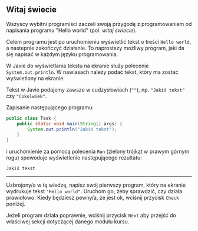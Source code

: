 ## Witaj świecie

Wszyscy wybitni programiści zaczeli swoją przygodę z programowaniem od napisania programu "Hello world" (pol. *witaj świecie*).

Celem programu jest po uruchomieniu wyświetlić tekst o treści `Hello world`, a nastepnie zakończyć działanie. To naprostszy możliwy program, jaki da się napisać w każdym języku programowania.

W Javie do wyświetlania tekstu na ekranie służy polecenie `System.out.println`. W nawiasach należy podać tekst, który ma zostać wyświetlony na ekranie.

Tekst w Javie podajemy zawsze w cudzysłowiach (`""`), np. `"Jakiś tekst"` czy `"Cokolwiek"`.

Zapisanie następującego programu:

```java
public class Task {
    public static void main(String[] args) {
        System.out.println("Jakiś tekst");
    }
}
```

i uruchomienie za pomocą polecenia `Run` (zielony trójkąt w prawym górnym rogu) spowoduje wyświetlenie następującego rezultatu:

```text
Jakiś tekst
```

---

Uzbrojony/a w tę wiedzę, napisz swój pierwszy program, który na ekranie wydrukuje tekst `"Hello world"`. Uruchom go, żeby sprawdzić, czy działa prawidłowo. Kiedy będziesz pewny/a, ze jest ok, wciśnij przycisk `Check` poniżej. 

Jeżeli program działa poprawnie, wciśnij przycisk `Next` aby przejść do właściwej sekcji dotyczącej danego modułu kursu.